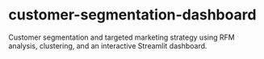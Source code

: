 # customer-segmentation-dashboard
Customer segmentation and targeted marketing strategy using RFM analysis, clustering, and an interactive Streamlit dashboard.
